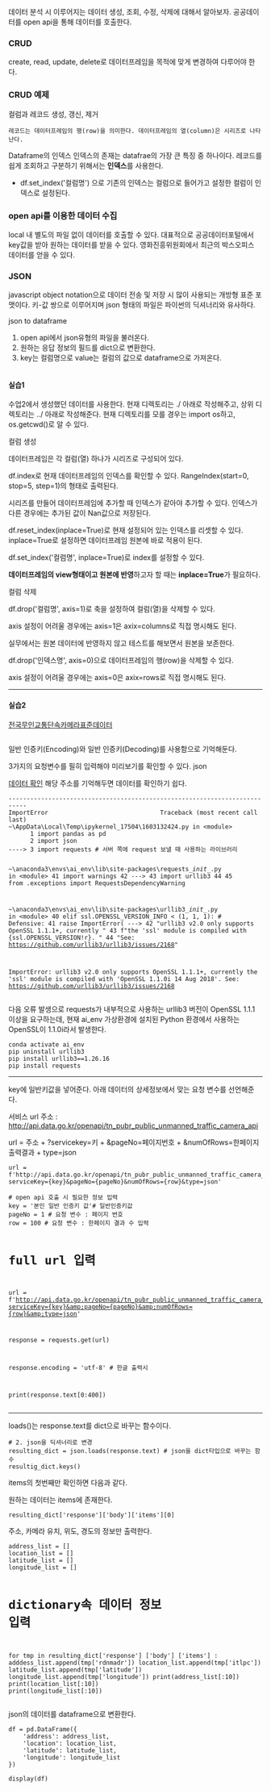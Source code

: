 <p>데이터 분석 시 이루어지는 데이터 생성, 조회, 수정, 삭제에 대해서 알아보자. 공공데이터를 open api을 통해 데이터를 호출한다. </p>
<h3 id="crud">CRUD</h3>
<p>create, read, update, delete로 데이터프레임을 목적에 맞게 변경하여 다루어야 한다. </p>
<h3 id="crud-예제">CRUD 예제</h3>
<p>컬럼과 레코드 생성, 갱신, 제거</p>
<pre><code>레코드는 데이터프레임의 행(row)을 의미한다. 데이터프레임의 열(column)은 시리즈로 나타난다. </code></pre><p>Dataframe의 인덱스
인덱스의 존재는 datafrae의 가장 큰 특징 중 하나이다. 레코드를 쉽게 조회하고 구분하기 위해서는 <strong>인덱스</strong>를 사용한다. </p>
<ul>
<li>df.set_index('컬럼명') 으로 기존의 인덱스는 컬럼으로 들어가고 설정한 컬럼이 인덱스로 설정된다. 
<img alt="" src="https://velog.velcdn.com/images/ehekaanldk/post/06594308-b9f1-4131-b987-45cbaafdc7e9/image.png" /></li>
</ul>
<h3 id="open-api를-이용한-데이터-수집">open api를 이용한 데이터 수집</h3>
<p>local 내 별도의 파일 없이 데이터를 호출할 수 있다. 대표적으로 공공데이터포털에서 key값을 받아 원하는 데이터를 받을 수 있다. 영화진흥위원회에서 최근의 박스오피스 데이터를 얻을 수 있다. </p>
<h3 id="json">JSON</h3>
<p>javascript object notation으로 데이터 전송 및 저장 시 많이 사용되는 개방형 표준 포맷이다. 
키-값 쌍으로 이루어지며 json 형태의 파일은 파이썬의 딕셔너리와 유사하다. </p>
<p>json to dataframe</p>
<ol>
<li>open api에서 json유형의 파일을 불러온다. </li>
<li>원하는 응답 정보의 필드를 dict으로 변환한다. </li>
<li>key는 컬럼명으로 value는 컬럼의 값으로 dataframe으로 가져온다. </li>
</ol>
<p><img alt="" src="https://velog.velcdn.com/images/ehekaanldk/post/9e67a2e8-ee95-476f-8604-c218de33b1eb/image.png" /></p>
<h4 id="실습1">실습1</h4>
<p>수업2에서 생성했던 데이터를 사용한다. 현재 디렉토리는 ./ 아래로 작성해주고, 상위 디렉토리는 ../ 아래로 작성해준다. 현재 디렉토리를 모를 경우는 import os하고, os.getcwd()로 알 수 있다. 
<img alt="" src="https://velog.velcdn.com/images/ehekaanldk/post/e4f2766d-1dd9-498b-9fc1-39c44b09bcf6/image.png" /></p>
<p>컬럼 생성</p>
<p>데이터프레임은 각 컬럼(열) 하나가 시리즈로 구성되어 있다. </p>
<p>df.index로 현재 데이터프레임의 인덱스를 확인할 수 있다. RangeIndex(start=0, stop=5, step=1)의 형태로 출력된다. </p>
<p>시리즈를 만들어 데이터프레임에 추가할 때 인덱스가 같아야 추가할 수 있다. 인덱스가 다른 경우에는 추가된 값이 Nan값으로 저장된다. </p>
<p>df.reset_index(inplace=True)로 현재 설정되어 있는 인덱스를 리셋할 수 있다. inplace=True로 설정하면 데이터프레임 원본에 바로 적용이 된다. </p>
<p>df.set_index('컬럼명', inplace=True)로 index를 설정할 수 있다. </p>
<p><strong>데이터프레임의 view형태이고 원본에 반영</strong>하고자 할 때는 <strong>inplace=True</strong>가 필요하다. </p>
<p>컬럼 삭제</p>
<p>df.drop('컬럼명', axis=1)로 축을 설정하여 컬럼(열)을 삭제할 수 있다. </p>
<p>axis 설정이 어려울 경우에는 axis=1은 axix=columns로 직접 명시해도 된다.</p>
<p>실무에서는 원본 데이터에 반영하지 않고 테스트를 해보면서 원본을 보존한다. </p>
<p>df.drop('인덱스명', axis=0)으로 데이터프레임의 행(row)을 삭제할 수 있다. </p>
<p>axis 설정이 어려울 경우에는 axis=0은 axix=rows로 직접 명시해도 된다.</p>
<hr />
<h4 id="실습2">실습2</h4>
<p><a href="https://www.data.go.kr/data/15028200/standard.do">전국무인교통단속카메라표준데이터</a></p>
<p><img alt="" src="https://velog.velcdn.com/images/ehekaanldk/post/26362e51-cbaa-4cd0-9b7c-d85a3be7d875/image.png" /></p>
<p>일반 인증키(Encoding)와 일반 인증키(Decoding)를 사용함으로 기억해둔다. </p>
<p>3가지의 요청변수를 필히 입력해야 미리보기를 확인할 수 있다. json
<img alt="" src="https://velog.velcdn.com/images/ehekaanldk/post/7cf24720-f06c-4a65-8dc3-8123bf269b42/image.png" /></p>
<p><a href="http://api.data.go.kr/openapi/tn_pubr_public_unmanned_traffic_camera_api?serviceKey=uFJWxblJpL0w3DOurt4LYnw0XbTTrcCPRLV8xpN16qIdVMwsD7BIkBe%2BbZ17bk7Y76qvOtCincce19V5Bt9kiw%3D%3D&amp;pageNo=1&amp;numOfRows=100&amp;type=json">데이터 확인</a>
해당 주소를 기억해두면 데이터를 확인하기 쉽다. </p>
<pre><code>---------------------------------------------------------------------------
ImportError                               Traceback (most recent call last)
~\AppData\Local\Temp\ipykernel_17504\1603132424.py in &lt;module&gt;
      1 import pandas as pd
      2 import json
----&gt; 3 import requests # 서버 쪽에 request 보낼 때 사용하는 라이브러리

~\anaconda3\envs\ai_env\lib\site-packages\requests\__init__.py in &lt;module&gt;
     41 import warnings
     42 
---&gt; 43 import urllib3
     44 
     45 from .exceptions import RequestsDependencyWarning

~\anaconda3\envs\ai_env\lib\site-packages\urllib3\__init__.py in &lt;module&gt;
     40     elif ssl.OPENSSL_VERSION_INFO &lt; (1, 1, 1):  # Defensive:
     41         raise ImportError(
---&gt; 42             &quot;urllib3 v2.0 only supports OpenSSL 1.1.1+, currently &quot;
     43             f&quot;the 'ssl' module is compiled with {ssl.OPENSSL_VERSION!r}. &quot;
     44             &quot;See: https://github.com/urllib3/urllib3/issues/2168&quot;

ImportError: urllib3 v2.0 only supports OpenSSL 1.1.1+, currently the 'ssl' module is compiled with 'OpenSSL 1.1.0i  14 Aug 2018'. See: https://github.com/urllib3/urllib3/issues/2168</code></pre><p>다음 오류 발생으로  requests가 내부적으로 사용하는 urllib3 버전이 OpenSSL 1.1.1 이상을 요구하는데, 현재 ai_env 가상환경에 설치된 Python 환경에서 사용하는 OpenSSL이 1.1.0i라서 발생한다. </p>
<pre><code>conda activate ai_env
pip uninstall urllib3
pip install urllib3==1.26.16
pip install requests</code></pre><hr />
<p>key에 일반키값을 넣어준다.
아래 데이터의 상세정보에서 맞는 요청 변수를 선언해준다. 
<img alt="" src="https://velog.velcdn.com/images/ehekaanldk/post/28a9f9b5-bd79-405f-898d-994683af522d/image.png" /></p>
<p>서비스 url 주소 : <a href="http://api.data.go.kr/openapi/tn_pubr_public_unmanned_traffic_camera_api">http://api.data.go.kr/openapi/tn_pubr_public_unmanned_traffic_camera_api</a></p>
<p>url = 주소 + ?servicekey=키 + &amp;pageNo=페이지번호 + &amp;numOfRows=한페이지 출력결과 + type=json</p>
<pre><code>url = f'http://api.data.go.kr/openapi/tn_pubr_public_unmanned_traffic_camera_api?serviceKey={key}&amp;pageNo={pageNo}&amp;numOfRows={row}&amp;type=json'</code></pre><pre><code># open api 호출 시 필요한 정보 입력
key = '본인 일반 인증키 값'# 일반인증키값
pageNo = 1 # 요청 변수 : 페이지 번호
row = 100 # 요청 변수 : 한페이지 결과 수 입력

# full url 입력
url = f'http://api.data.go.kr/openapi/tn_pubr_public_unmanned_traffic_camera_api?serviceKey={key}&amp;pageNo={pageNo}&amp;numOfRows={row}&amp;type=json'

response = requests.get(url)

response.encoding = 'utf-8' # 한글 출력시

print(response.text[0:400])</code></pre><hr />
<p>loads()는 response.text를 dict으로 바꾸는 함수이다. </p>
<pre><code># 2. json을 딕셔너리로 변경
resulting_dict = json.loads(response.text) # json을 dict타입으로 바꾸는 함수
resultig_dict.keys()</code></pre><p>items의 첫번째만 확인하면 다음과 같다. 
<img alt="" src="https://velog.velcdn.com/images/ehekaanldk/post/02194c91-7b4e-4f54-a34c-6806c2c5c3ed/image.png" /></p>
<p>원하는 데이터는 items에 존재한다.</p>
<pre><code>resulting_dict['response']['body']['items'][0]</code></pre><p>주소, 카메라 유치, 위도, 경도의 정보만 출력한다.</p>
<pre><code>address_list = []
location_list = []
latitude_list = []
longitude_list = []

# dictionary속 데이터 정보 입력

for tmp in resulting_dict['response'] ['body'] ['items'] :
    adddess_list.append(tmp['rdnmadr'])
    location_list.append(tmp['itlpc'])
    latitude_list.append(tmp['latitude'])
    longitude_list.append(tmp['longitude'])
print(address_list[:10])
print(location_list[:10])
print(longitude_list[:10])</code></pre><p>json의 데이터를 dataframe으로 변환한다.</p>
<pre><code>df = pd.DataFrame({
    'address': address_list,
    'location': location_list,
    'latitude': latitude_list,
    'longitude': longitude_list
})

display(df)</code></pre>
